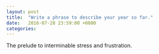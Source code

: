 ```yaml
---
layout: post
title:  "Write a phrase to describe your year so far."
date:   2016-07-28 23:59:00 +0800
categories: 
---
```

The prelude to interminable stress and frustration.
